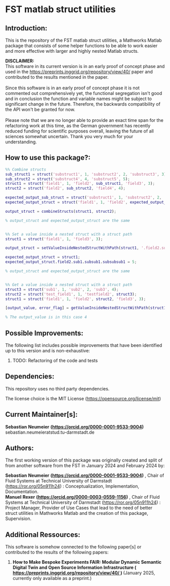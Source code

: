 <!-- heading declaration and main RDFa data declaration in HTML-->
<div xmlns:schema="https://schema.org/" typeof="schema:SoftwareSourceCode" id="software-1">
   <h1 property="schema:name">FST matlab struct utilities</h1>
   <meta property="schema:codeRepository" content="https://github.com/test123-all/fst-matlab-struct-utilities">
   <meta property="schema:codeSampleType" content="full solution">
   <meta property="schema:license" content="https://opensource.org/license/mit">
   <meta property="schema:programmingLanguage" content="Matlab">
   <h2>Introduction:</h2>
   <p property="schema:description">
      This is the repository of the FST matlab struct utilities, a Mathworks Matlab package that consists of some helper
      functions to be able to work easier and more effective with larger and highly nested Matlab structs.
   </p>
</div>


<b>DISCLAIMER:</b> <br>
This software in its current version is in an early proof of concept phase and used in the
https://preprints.inggrid.org/repository/view/40/ paper and contributed to the results mentioned in the paper.<br>
<br>
Since this software is in an early proof of concept phase it is not commented out comprehensively yet,
the functional segregation isn't good and in conclusion the function and variable names might be subject to
significant change in the future. Therefore, the backwards compatibility of the API won't be granted for now. <br>
<br>
Please note that we are no longer able to provide an exact time span for the refactoring work at this time, as the
German government has recently reduced funding for scientific purposes overall, leaving the future of all sciences
somewhat uncertain. Thank you very much for your understanding. <br>


## How to use this package?:
```matlab
%% Combine structs
sub_struct1 = struct('substruct1', 1, 'substruct2', 2, 'substruct3', 3);
sub_struct2 = struct('substruct4', 4, 'substruct5', 5);
struct1 = struct('field1', 1, 'field2', sub_struct1, 'field3', 3);
struct2 = struct('field2', sub_struct2, 'field4', 4);

expected_output_sub_struct = struct('substruct1', 1, 'substruct2', 2, 'substruct3', 3, 'substruct4', 4, 'substruct5', 5);
expected_output_struct = struct('field1', 1, 'field2', expected_output_sub_struct, 'field3', 3, 'field4', 4);

output_struct = combineStructs(struct1, struct2);

% output_struct and expected_output_struct are the same


%% Set a value inside a nested struct with a struct path
struct1 = struct('field1', 1, 'field3', 3);

output_struct = setValueInsideNestedStructWithPath(struct1, '.field2.sub1.subsub1.subsubsub1', 5);

expected_output_struct = struct1;
expected_output_struct.field2.sub1.subsub1.subsubsub1 = 5;

% output_struct and expected_output_struct are the same


%% Get a value inside a nested struct with a struct path
struct3 = struct('sub1', 1, 'sub2', 2, 'sub3', 4);
struct2 = struct('test_field1', 1, 'testfield2', struct3);
struct1 = struct('field1', 1, 'field2', struct2, 'field3', 3);

[output_value, error_flag] = getValueInsideNestedStructWithPath(struct1, '.field2.testfield2.sub3');

% The output_value is in this case 4


```

## Possible Improvements:
The following list includes possible improvements that have been identified up to this version and is non-exhaustive:
1. TODO: Refactoring of the code and tests


## Dependencies:
This repository uses no third party dependencies.

The license choice is the MIT License (https://opensource.org/license/mit)


<!-- maintainer- and creator- RDFa data declaration in HTML-->
<div xmlns:schema="https://schema.org/" about="#software-1">
    <h2>Current Maintainer[s]:</h2>
    <div typeof="schema:Person">
        <strong property="schema:givenName">Sebastian</strong>
        <strong property="schema:familyName">Neumeier</strong>
        <strong>(<a href="https://orcid.org/0000-0001-9533-9004" property="schema:identifier">https://orcid.org/0000-0001-9533-9004</a>)</strong>
        <span property="schema:email">sebastian.neumeieratstud.tu-darmstadt.de</span>
    </div>
    <h2>Authors:</h2>
    <p xmlns:dcterms="http://purl.org/dc/terms/">The first working version of this package was originally created and split of from another
       software from the FST in
       <span property="dcterms:date" content="2024-01-01">January 2024</span>
       and
       <span property="dcterms:date" content="2024-02-01">February 2024</span>
       by:
    </p>
    <div typeof="schema:Person">
        <strong property="schema:givenName">Sebastian</strong>
        <strong property="schema:familyName">Neumeier</strong>
        <strong>(<a href="https://orcid.org/0000-0001-9533-9004" property="schema:identifier">https://orcid.org/0000-0001-9533-9004</a>)</strong>
        , <span property="schema:affiliation">
            Chair of Fluid Systems at Technical University of Darmstadt
            (<a href="https://ror.org/05n911h24">https://ror.org/05n911h24</a>)
        </span>
        : <span property="schema:role">Conceptualization, Implementation, Documentation</span>.
    </div>
    <div typeof="schema:Person">
        <strong property="schema:givenName">Manuel</strong>
        <strong property="schema:familyName">Rexer</strong>
        <strong>(<a href="https://orcid.org/0000-0003-0559-1156" property="schema:identifier">https://orcid.org/0000-0003-0559-1156</a>)</strong>
        , <span property="schema:affiliation">
            Chair of Fluid Systems at Technical University of Darmstadt
            (<a href="https://ror.org/05n911h24">https://ror.org/05n911h24</a>)
        </span>
        : <span property="schema:role">Project Manager, Provider of Use Cases that lead to the need of better struct utilities in Mathworks Matlab and the creation of this package, Supervision</span>.
    </div>
</div>


## Additional Ressources:
This software is somehow connected to the following paper[s] or contributed to the results of the following papers:
<ol>
   <li>
       <div>
           <strong>
               <span property="schema:name">How to Make Bespoke Experiments FAIR: Modular Dynamic Semantic Digital Twin and Open Source Information Infrastructure</span>
               <span>(</span>
               <a property="schema:relatedLink" href="https://preprints.inggrid.org/repository/view/40/" typeof="schema:Article">
                   <span>https://preprints.inggrid.org/repository/view/40/</span>
               </a>
               <span>)</span>
           </strong>
           <span>(January 2025, currently only available as a preprint.)</span>
       </div>
   </li>
</ol>
